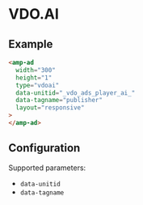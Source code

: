 <!---
Copyright 2020 The AMP HTML Authors. All Rights Reserved.

Licensed under the Apache License, Version 2.0 (the "License");
you may not use this file except in compliance with the License.
You may obtain a copy of the License at

      http://www.apache.org/licenses/LICENSE-2.0

Unless required by applicable law or agreed to in writing, software
distributed under the License is distributed on an "AS-IS" BASIS,
WITHOUT WARRANTIES OR CONDITIONS OF ANY KIND, either express or implied.
See the License for the specific language governing permissions and
limitations under the License.
-->

# VDO.AI

## Example

```html
<amp-ad
  width="300"
  height="1"
  type="vdoai"
  data-unitid="_vdo_ads_player_ai_"
  data-tagname="publisher"
  layout="responsive"
>
</amp-ad>
```

## Configuration

Supported parameters:

- `data-unitid`
- `data-tagname`
